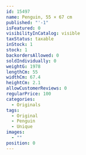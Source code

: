 ```yaml
---
id: 15497
name: Penguin, 55 × 67 cm
published: "'-1"
isFeatured: 0
visibilityInCatalog: visible
taxStatus: taxable
inStock: 1
stock: 1
backordersAllowed: 0
soldIndividually: 0
weightG: 1978
lengthCm: 55
widthCm: 67.4
heightCm: 2.1
allowCustomerReviews: 0
regularPrice: 100
categories:
  - Originals
tags:
  - Original
  - Penguin
  - Unique
images:
  - ""
position: 0
---
```

